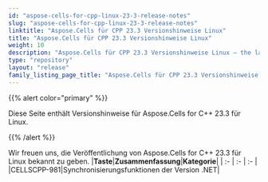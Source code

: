 ```yaml
---
id: "aspose-cells-for-cpp-linux-23-3-release-notes"
slug: "aspose-cells-for-cpp-linux-23-3-release-notes"
linktitle: "Aspose.Cells für CPP 23.3 Versionshinweise Linux"
title: "Aspose.Cells für CPP 23.3 Versionshinweise Linux"
weight: 10
description: "Aspose.Cells für CPP 23.3 Versionshinweise Linux – the latest updates and fixes."
type: "repository"
layout: "release"
family_listing_page_title: "Aspose.Cells für CPP 23.3 Versionshinweise Linux"
---
```

{{% alert color="primary" %}}

Diese Seite enthält Versionshinweise für Aspose.Cells for C++ 23.3 für Linux.

{{% /alert %}}

Wir freuen uns, die Veröffentlichung von Aspose.Cells for C++ 23.3 für Linux bekannt zu geben.
|**Taste**|**Zusammenfassung**|**Kategorie**|
| :- | :- | :- |
|CELLSCPP-981|Synchronisierungsfunktionen der Version .NET|
